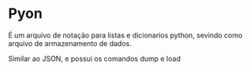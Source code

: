# Pyon

É um arquivo de notação para listas e dicionarios python, sevindo como arquivo de armazenamento de dados.

Similar ao JSON, e possui os comandos dump e load
